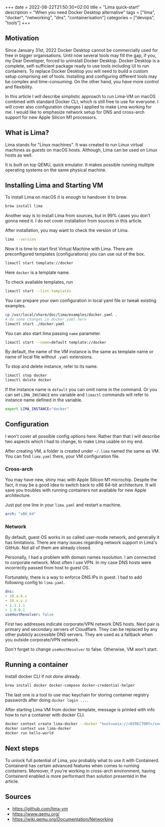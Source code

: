 +++
date = 2022-08-22T21:50:30+02:00
title = "Lima quick-start"
description = "When you need Docker Desktop alternative"
tags = ["lima", "docker", "networking", "dns", "containerisation"]
categories = ["devops", "tools"]
+++

## Motivation

Since January 31st, 2022 Docker Desktop cannot be commercially used for free in bigger organisations.
Until now several tools may fill the gap, if you, my Dear Developer, forced to uninstall Docker Desktop.
Docker Desktop is a complete, self-sufficient package ready to use tools including UI to run containers.
To replace Docker Desktop you will need to build a custom setup comprising set of tools.
Installing and configuring different tools may be complex and time-consuming.
On the other hand, you have more control and flexibility.

In this article I will describe simplistic approach to run Lima-VM on macOS combined with standard Docker CLI, 
which is still free to use for everyone.
I will cover also configuration changes I applied to make Lima working for me. I would like to emphasize
network setup for DNS and cross-arch support for new Apple Silicon M1 processors.

## What is Lima?

Lima stands for "Linux machines". It was created to run Linux virtual machines as guests on macOS hosts.
Although, Lima can be used on Linux hosts as well.

It is built on top QEMU, quick emulator.
It makes possible running multiple operating systems on the same physical machine. 

## Installing Lima and Starting VM

To install Lima on macOS it is enough to handover it to brew.

```bash
brew install lima
```

Another way is to install Lima from sources, but in 99% cases you don't gonna need it.
I do not cover installation from sources in this article. 

After installation, you may want to check the version of Lima.

```bash
lima --version
```

Now it is time to start first Virtual Machine with Lima.
There are preconfigured templates (configurations) you can use out of the box.

```bash
limactl start template://docker
```

Here `docker` is a template name.

To check available templates, run

```bash
limactl start --list-templates
```

You can prepare your own configuration in local yaml file or tweak existing examples.

```bash
cp /usr/local/share/doc/lima/examples/docker.yaml .
# do some changes in docker.yaml here
limactl start ./docker.yaml
```

You can also start lima passing `name` parameter.

```bash
limactl start --name=default template://docker
```

By default, the name of the VM instance is the same as template name or name of local file without `.yaml` extensions.

To stop and delete instance, refer to its name.

```bash
limactl stop docker
limactl delete docker
```

If the instance name is `default` you can omit name in the command.
Or you can set `LIMA_INSTANCE` env variable and `limactl` commands will refer to instance name defined in the variable.

```bash
export LIMA_INSTANCE="docker"
```

## Configuration

I won't cover all possible config options here. Rather than that I will describe two aspects which I had to change, 
to make Lima usable on my end.

After creating VM, a folder is created under `~/.lima` named the same as VM.
You can find `lima.yaml` there, your VM configuration file.

### Cross-arch

You may have new, shiny mac with Apple Silicon M1 microchip.
Despite the fact, it may be a good idea to switch back to x86 64-bit architecture.
It will save you troubles with running containers not available for new Apple architecture.

Just put one line in your `lima.yaml` and restart a machine.

```yaml
arch: "x86_64"
```

### Network

By default, guest OS works in so called user-mode network, and generally it has limitations.
There are many issues regarding network support in Lima's GitHub. Not all of them are already closed.

Personally, I had a problem with domain names resolution. I am connected to corporate network. Most often I use VPN.
In my case DNS hosts were incorrectly passed from host to guest OS.

Fortunately, there is a way to enforce DNS IPs in guest. I had to add following config to `lima.yaml`.

```yaml
dns:
- 10.a.b.c
- 10.x.y.z
- 1.1.1.1
- 1.0.0.1
useHostResolver: false
```

First two addresses indicate corporate/VPN network DNS hosts. Next pair is primary and secondary servers of Cloudflare.
They can be replaced by any other publicly accessible DNS servers.
They are used as a fallback when you outside corporate/VPN network.

Don't forget to change `useHostResolver` to false. Otherwise, VM won't start.

## Running a container

Install docker CLI if not done already.

```bash
brew install docker docker-compose docker-credential-helper
```

The last one is a tool to use mac keychain for storing container registry passwords after doing `docker login ...`.

After starting Lima VM from docker template, message is printed with info how to run a container with docker CLI.

```bash
docker context create lima-docker --docker "host=unix://<DIRECTORY>/sock/docker.sock"
docker context use lima-docker
docker run hello-world
```

## Next steps

To unlock full potential of Lima, you probably what to use it with Containerd.
Containerd has certain advanced features when comes to running containers.
Moreover, if you're working in cross-arch environment, 
having Containerd enabled is more performant than solution presented in the article.

## Sources

* https://github.com/lima-vm
* https://www.qemu.org/
* https://wiki.qemu.org/Documentation/Networking
